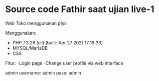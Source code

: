 # Source code Fathir saat ujian live-1
Web Toko menggunakan php 


Menggunakan:
- PHP 7.3.28 (cli) (built: Apr 27 2021 17:19:33)
- MYSQL/MariaDB
- CSS

Fitur:
-Login page
-Change user profile via web interface

admin username: admin
pass: admin
